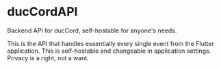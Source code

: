 # ducCordAPI
Backend API for ducCord, self-hostable for anyone's needs.

This is the API that handles essentially every single event from the Flutter application.
This is self-hostable and changeable in application settings.
Privacy is a right, not a want.
